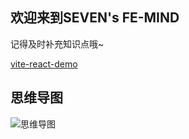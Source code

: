 ## 欢迎来到SEVEN's FE-MIND
记得及时补充知识点哦~

[vite-react-demo](https://micelid.github.io/vite-react-demo/#/)

## 思维导图
![思维导图](~@images/knowledge.png)